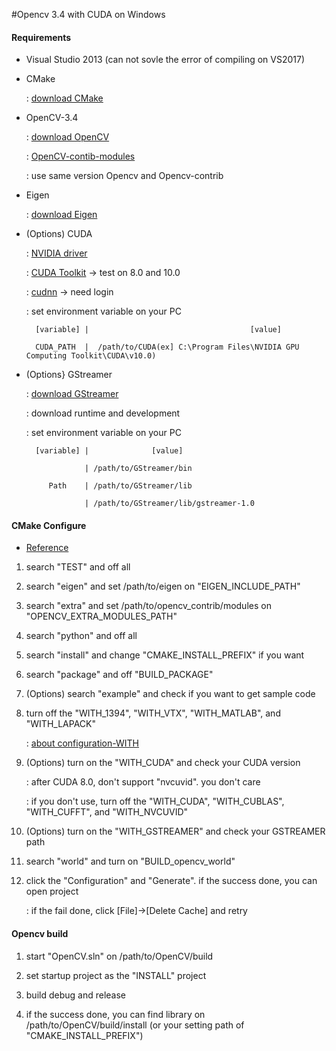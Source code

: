 #Opencv 3.4 with CUDA on Windows

#### Requirements

* Visual Studio 2013 (can not sovle the error of compiling on VS2017)

* CMake

    : [download CMake](https://cmake.org/download/)
    
* OpenCV-3.4

    : [download OpenCV](https://opencv.org/releases/)
    
    : [OpenCV-contib-modules](https://github.com/opencv/opencv_contrib/releases)
    
    : use same version Opencv and Opencv-contrib

* Eigen

    : [download Eigen](http://eigen.tuxfamily.org/index.php?title=Main_Page)
    
* (Options) CUDA

    : [NVIDIA driver](https://www.nvidia.co.kr/Download/index.aspx?lang=kr)
    
    : [CUDA Toolkit](https://developer.nvidia.com/cuda-toolkit-archive) -> test on 8.0 and 10.0
    
    : [cudnn](https://developer.nvidia.com/rdp/cudnn-archive) -> need login
    
    : set environment variable on your PC 
    
        [variable] |                                    [value]
        
        CUDA_PATH  |  /path/to/CUDA(ex] C:\Program Files\NVIDIA GPU Computing Toolkit\CUDA\v10.0)
    
* (Options} GStreamer

    : [download GStreamer](https://gstreamer.freedesktop.org/download/)
    
    : download runtime and development
    
    : set environment variable on your PC 
    
        [variable] |              [value]
        
                   | /path/to/GStreamer/bin
        
           Path    | /path/to/GStreamer/lib
         
                   | /path/to/GStreamer/lib/gstreamer-1.0
    
#### CMake Configure

* [Reference](https://m.blog.naver.com/PostView.nhn?blogId=msm2570&logNo=221333488789&proxyReferer=https:%2F%2Fwww.google.com%2F)

1. search "TEST" and off all

2. search "eigen" and set /path/to/eigen on "EIGEN_INCLUDE_PATH"

3. search "extra" and set /path/to/opencv_contrib/modules on "OPENCV_EXTRA_MODULES_PATH"

4. search "python" and off all

5. search "install" and change "CMAKE_INSTALL_PREFIX" if you want

6. search "package" and off "BUILD_PACKAGE"

7. (Options) search "example" and check if you want to get sample code

8. turn off the "WITH_1394", "WITH_VTX", "WITH_MATLAB", and "WITH_LAPACK"

    : [about configuration-WITH](https://ipcvhomme.tistory.com/11)

9. (Options) turn on the "WITH_CUDA" and check your CUDA version

    : after CUDA 8.0, don't support "nvcuvid". you don't care

    : if you don't use, turn off the "WITH_CUDA", "WITH_CUBLAS", "WITH_CUFFT", and "WITH_NVCUVID"
    
10. (Options) turn on the "WITH_GSTREAMER" and check your GSTREAMER path

11. search "world" and turn on "BUILD_opencv_world"

12. click the "Configuration" and "Generate". if the success done, you can open project

    : if the fail done, click [File]->[Delete Cache] and retry
    
#### Opencv build

1. start "OpenCV.sln" on /path/to/OpenCV/build

2. set startup project as the "INSTALL" project

3. build debug and release

4. if the success done, you can find library on /path/to/OpenCV/build/install (or your setting path of "CMAKE_INSTALL_PREFIX")
